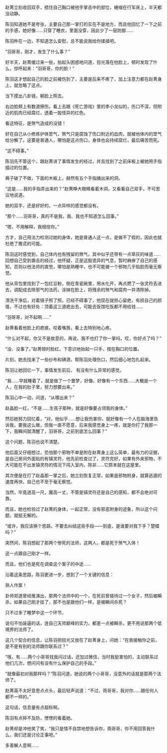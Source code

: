 赵菁立刻收回双手，捂住自己胸口被他手掌击中的部位，蜷缩在行军床上，半天都没动静。

陈羽知道她不是夸张，主要自己那一掌打的实在不是地方，而且他回忆了一下之前的手感，她好像……只穿了睡衣，里面没穿，因此少了一层防御……

陈羽杵在一边，不知道怎么安慰，总不能说我给你揉揉吧。

“羽哥哥，刚才，发生了什么事？”

好半天，赵菁缓过来一些，抬起头困惑地问道，目光落在他脸上，顿时发现了什么，惊呼起来：“羽哥哥，你的脸！”

陈羽这才想起自己的脸之前被伤到了，主要是后来不疼了，加上注意力都在赵菁身上，就忽略了这点。

当下摸出八卦镜，朝脸上照去。

右边脸颊上有数道擦伤，看上去跟《死亡游戏》里的李小龙似的，伤口不深，但附近的肌肉已经腐烂，透着一股怪异的红色。

看这特征，是煞气造成的没错！

好在自己从小修炼护体罡气，煞气只是腐蚀了伤口附近的血肉，就被他体内的罡气给分解了。这要是普通人，哪怕是这点伤口，身体也会持续腐烂，最后痛苦而死。

“这不碍事。”

陈羽先不管这个，跟赵菁讲了事情发生的经过，并且找到了之前床板上被她用手指插过的位置。

褥子破了不做，下面的木板上，赫然有五个手指捅出来的洞。

“这是……我的手指弄出来的？”赵菁睁大眼睛看着木洞，又看看自己双手，不可思议地说道。

她的双手，还是好好的，一点异样的感觉都没有。

“那个……羽哥哥，真的不是我，我、我也不知道怎么回事。”

“嗯，不用解释，我相信你。”

方才，自己用法力检测过她的身体，她是普通人这一点，是做不了假的，因此也就杜绝了撒谎的可能。

陈羽这时感觉到，自己体内也有残留的煞气，其中似乎还带有一点草灰的味道……回想自己受到袭击的经过，他怀疑，正是这股诡异的气息，暂时麻痹了自己的感知，否则以他法师的直觉，哪怕是熟睡中，也不可能被一个邪物几乎贴脸而毫无察觉。

他从背包里找到了一包红豆粉，倒在青瓷碗里，用水化开，再点燃了一张灵符丢进去，调配成去除邪气的法药，涂抹在脸上，将残余的煞气和腐肉一并清除掉。

清洗干净后，对着镜子照了照，已经不碍事了，他现在就担心留疤，有损自己的颜值，不过也有好处：顶着这三道疤出去，可能去饭馆吃饭都不用给钱……

“羽哥哥，对不起啊……”

赵菁看着他脸上的疤痕，咬着嘴唇，看上去特别地心疼。

“什么对不起，你又不是故意的，再说，我不也打了你一掌吗，哎，你好点了吗？”

“没、没事了。”赵菁顿时脸红，下意识地抬起一只手，按在胸口的位置。

片刻，她去找来了一些纱布和碘酒，帮陈羽处理伤口，然后细心地包扎起来。

陈羽让她回忆一下，事情发生前后， 有没有什么异常的感觉。

“我……早就睡着了，就是做了一个噩梦，好像、好像有一个东西……大概是一个人，在我的肚子里，努力想要出来。”

陈羽心中一动，问道，“从哪出来？”

赵晶脸一红，“不是……生孩子那种，就是好像要占领我的身体。”

然后她努力回忆着，“对，他似乎……想让我伤害你，就好像有一个人在脑海里告诉我，要我这么做，但我一直不愿意，后来我感觉身上一疼，就是你打了我那一下，我瞬间就清醒了，羽哥哥，之前到底怎么回事？”

这个问题，陈羽也说不清楚。

他后面又仔细想过，恐怕那个邪物不单是附在赵菁身上这么简单，最有力的证据，是自己房间外面贴的有镇灵符，他先前检查过了，灵符完好，如果有外来邪物，不大可能在不出发镇灵符的情况下闯入室内，除非……它原本就在这屋里。

其次便是在打了赵晶那一掌之后，她立刻恢复正常，如果是邪物附身，就算逃遁的速度再快，自己也不至于毫无察觉。

当然，毕竟道高一尺，魔高一丈，不管是镇灵符还是自己的感知，都不会绝对可靠。

而且，她也检验过了赵菁的身体，一起正常，没有邪恶附身的迹象，所以这个问题，就挺无解的。

“或许，我应该换个思路，不要去纠结这些手段——到底，是谁要对我下手？楚蝶吗？”

突然间，陈羽想起了那两个惨死的法师，这两人，都是死于煞气入体！

这一点跟自己刚才一样。

而且，他们也是死在调查这个案子的中途……

沿着这条思路，陈羽更进一步，想到了一个关键的信息：

熟人作案！

卦师郑道曾经推演出，那两个法师中的一个，在死前曾接待过一个女子，然后被瞬杀，如果自己刚才挂了，那不也是跟他们一样，是被瞬间杀死？

只不过多了睡梦中这一个环节。

说句不怕装逼的话，连自己天师巅峰的实力，都差一点被瞬杀，更不用说那两个低境界的法师了。

这几个契合的信息，让陈羽把目光又放在了赵菁身上，问她：“在我接触你之前，是不是有别的法师跟你联系过？”

“哦，有……两个小哥哥找我问过话，还加过微信，当时我挺害怕的，主动联系过他们几次，想问问有没有什么保护自己的手段。”

“就像最初对我那样吗？”陈羽问道，她说的两个小哥哥，没意外的话就是那两个法师了。

赵菁英不太好意思点点头，最后轻声说道：“不过，雨哥哥，我对你……跟任何人都不一样的。”

这句话，信息量有点超标啊。

陈羽有点猝不及防，愣愣的看着她。

赵菁却是冲他笑了笑，“我只是情不自禁地想告诉你，雨哥哥，你不用回答我什么，我们还是讨论正事吧。”

多善解人意啊……
